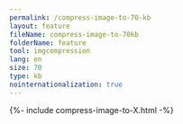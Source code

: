 ```yaml
---
permalink: /compress-image-to-70-kb
layout: feature
fileName: compress-image-to-70kb
folderName: feature
tool: imgcompression
lang: en
size: 70
type: kb
nointernationalization: true
---
```

{%- include compress-image-to-X.html -%}       
